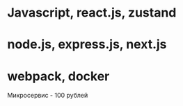 
<h1>Javascript, react.js, zustand</h1>
<h1>node.js, express.js, next.js</h1>
<h1>webpack, docker</h1>
Микросервис - 100 рублей
